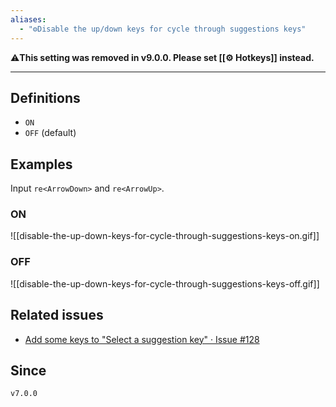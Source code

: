 ```yaml
---
aliases:
  - "⚙️Disable the up/down keys for cycle through suggestions keys"
---
```

⚠️**This setting was removed in v9.0.0. Please set [[⚙️ Hotkeys]] instead.**

---

## Definitions

- `ON`
- `OFF` (default)

## Examples

Input `re<ArrowDown>` and `re<ArrowUp>`.

### ON

![[disable-the-up-down-keys-for-cycle-through-suggestions-keys-on.gif]]

### OFF

![[disable-the-up-down-keys-for-cycle-through-suggestions-keys-off.gif]]

## Related issues

- [Add some keys to "Select a suggestion key" · Issue \#128](https://github.com/tadashi-aikawa/obsidian-various-complements-plugin/issues/128)

## Since

`v7.0.0`
